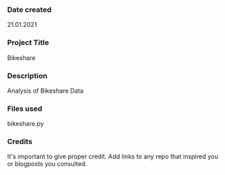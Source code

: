 ### Date created
21.01.2021

### Project Title
Bikeshare

### Description
Analysis of Bikeshare Data

### Files used
bikeshare.py

### Credits
It's important to give proper credit. Add links to any repo that inspired you or blogposts you consulted.

